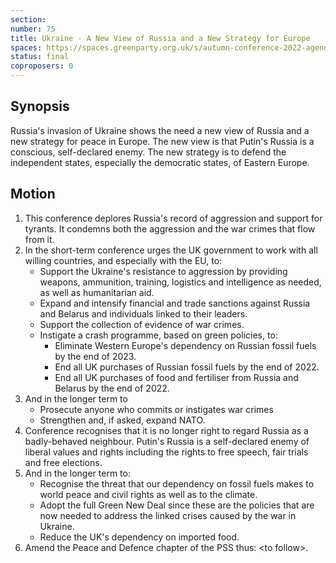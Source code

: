 ```yaml
---
section:
number: 75
title: Ukraine - A New View of Russia and a New Strategy for Europe
spaces: https://spaces.greenparty.org.uk/s/autumn-conference-2022-agenda-forum/?contentId=97908
status: final
coproposers: 0
---
```

## Synopsis
Russia's invasion of Ukraine shows the need a new view of Russia and a new strategy for peace in Europe. The new view is that Putin's Russia is a conscious, self-declared enemy. The new strategy is to defend the independent states, especially the democratic states, of Eastern Europe.

## Motion
1. This conference deplores Russia's record of aggression and support for tyrants. It condemns both the aggression and the war crimes that flow from it.
2. In the short-term conference urges the UK government to work with all willing countries, and especially with the EU, to:
    - Support the Ukraine's resistance to aggression by providing weapons, ammunition, training, logistics and intelligence as needed, as well as humanitarian aid.
    - Expand and intensify financial and trade sanctions against Russia and Belarus and individuals linked to their leaders.
    - Support the collection of evidence of war crimes.
    - Instigate a crash programme, based on green policies, to:
        * Eliminate Western Europe's dependency on Russian fossil fuels by the end of 2023.
        * End all UK purchases of Russian fossil fuels by the end of 2022.
        * End all UK purchases of food and fertiliser from Russia and Belarus by the end of 2022.
3. And in the longer term to
    - Prosecute anyone who commits or instigates war crimes
    - Strengthen and, if asked, expand NATO.
4. Conference recognises that it is no longer right to regard Russia as a badly-behaved neighbour. Putin's Russia is a self-declared enemy of liberal values and rights including the rights to free speech, fair trials and free elections.
5. And in the longer term to:
    - Recognise the threat that our dependency on fossil fuels makes to world peace and civil rights as well as to the climate.
    - Adopt the full Green New Deal since these are the policies that are now needed to address the linked crises caused by the war in Ukraine.
    - Reduce the UK's dependency on imported food.
6. Amend the Peace and Defence chapter of the PSS thus: \<to follow\>.
